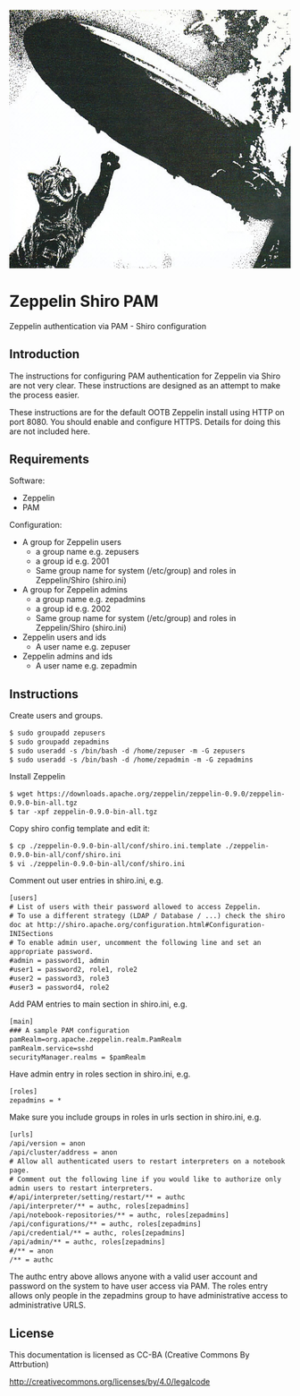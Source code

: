 ![alt tag](https://raw.githubusercontent.com/lateralblast/zeppelin-shiro-pam/master/cat_zeppelin.png)

Zeppelin Shiro PAM
==================

Zeppelin authentication via PAM - Shiro configuration

Introduction
------------

The instructions for configuring PAM authentication for Zeppelin via Shiro are not very clear.
These instructions are designed as an attempt to make the process easier.

These instructions are for the default OOTB Zeppelin install using HTTP on port 8080.
You should enable and configure HTTPS. Details for doing this are not included here.

Requirements
------------

Software:

- Zeppelin
- PAM

Configuration:

- A group for Zeppelin users
  - a group name e.g. zepusers
  - a group id e.g. 2001
  - Same group name for system (/etc/group) and roles in Zeppelin/Shiro (shiro.ini)
- A group for Zeppelin admins
  - a group name e.g. zepadmins
  - a group id e.g. 2002
  - Same group name for system (/etc/group) and roles in Zeppelin/Shiro (shiro.ini)
- Zeppelin users and ids
  - A user name e.g. zepuser
- Zeppelin admins and ids
  - A user name e.g. zepadmin

Instructions
------------

Create users and groups.

```
$ sudo groupadd zepusers
$ sudo groupadd zepadmins
$ sudo useradd -s /bin/bash -d /home/zepuser -m -G zepusers
$ sudo useradd -s /bin/bash -d /home/zepadmin -m -G zepadmins
```

Install Zeppelin

```
$ wget https://downloads.apache.org/zeppelin/zeppelin-0.9.0/zeppelin-0.9.0-bin-all.tgz 
$ tar -xpf zeppelin-0.9.0-bin-all.tgz
```

Copy shiro config template and edit it:

```
$ cp ./zeppelin-0.9.0-bin-all/conf/shiro.ini.template ./zeppelin-0.9.0-bin-all/conf/shiro.ini
$ vi ./zeppelin-0.9.0-bin-all/conf/shiro.ini
```

Comment out user entries in shiro.ini, e.g. 

```
[users]
# List of users with their password allowed to access Zeppelin.
# To use a different strategy (LDAP / Database / ...) check the shiro doc at http://shiro.apache.org/configuration.html#Configuration-INISections
# To enable admin user, uncomment the following line and set an appropriate password.
#admin = password1, admin
#user1 = password2, role1, role2
#user2 = password3, role3
#user3 = password4, role2
```

Add PAM entries to main section in shiro.ini, e.g.

```
[main]
### A sample PAM configuration
pamRealm=org.apache.zeppelin.realm.PamRealm
pamRealm.service=sshd
securityManager.realms = $pamRealm
```

Have admin entry in roles section in shiro.ini, e.g.

```
[roles]
zepadmins = *
```

Make sure you include groups in roles in urls section in shiro.ini, e.g.

```
[urls]
/api/version = anon
/api/cluster/address = anon
# Allow all authenticated users to restart interpreters on a notebook page.
# Comment out the following line if you would like to authorize only admin users to restart interpreters.
#/api/interpreter/setting/restart/** = authc
/api/interpreter/** = authc, roles[zepadmins]
/api/notebook-repositories/** = authc, roles[zepadmins]
/api/configurations/** = authc, roles[zepadmins]
/api/credential/** = authc, roles[zepadmins]
/api/admin/** = authc, roles[zepadmins]
#/** = anon
/** = authc
```

The authc entry above allows anyone with a valid user account and password on the system to have user access via PAM.
The roles entry allows only people in the zepadmins group to have administrative access to administrative URLS.

License
-------

This documentation is licensed as CC-BA (Creative Commons By Attrbution)

http://creativecommons.org/licenses/by/4.0/legalcode
